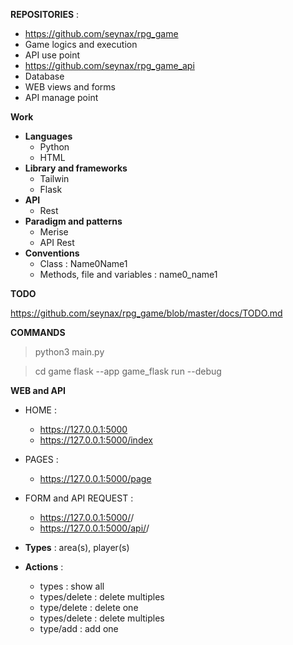 __**REPOSITORIES**__ :

- https://github.com/seynax/rpg_game
 - Game logics and execution
 - API use point
- https://github.com/seynax/rpg_game_api
 - Database
 - WEB views and forms
 - API manage point

__**Work**__
 - __Languages__
    - Python
    - HTML
- __Library and frameworks__
  - Tailwin
  - Flask
 - __API__
   - Rest
- __Paradigm and patterns__
  - Merise
  - API Rest
- __Conventions__
  - Class : Name0Name1
  - Methods, file and variables : name0_name1

__**TODO**__

https://github.com/seynax/rpg_game/blob/master/docs/TODO.md

__**COMMANDS**__

> python3 main.py

> cd game
> flask --app game_flask run --debug

__**WEB and API**__

- HOME :
   - https://127.0.0.1:5000
   - https://127.0.0.1:5000/index

- PAGES :
   - https://127.0.0.1:5000/page

- FORM and API REQUEST :
   - https://127.0.0.1:5000/<type>/<action>
   - https://127.0.0.1:5000/api/<type>/<action>

- __Types__ : area(s), player(s)
- __Actions__ :
  - types               : show all
  - types/delete : delete multiples
  - type/delete   : delete one
  - types/delete : delete multiples
  - type/add        : add one

